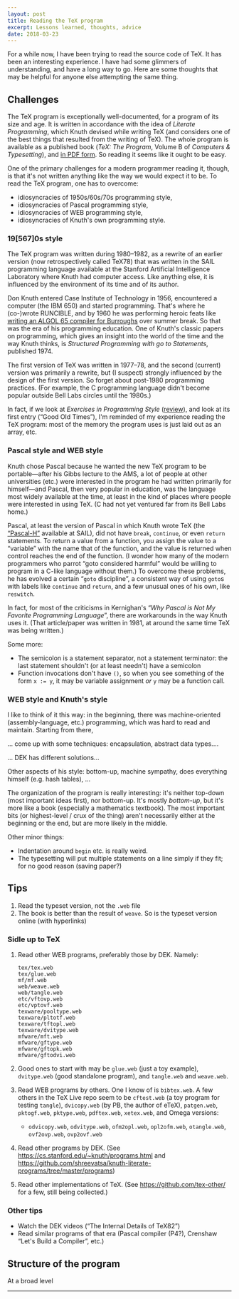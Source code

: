 ```yaml
---
layout: post
title: Reading the TeX program
excerpt: Lessons learned, thoughts, advice
date: 2018-03-23
---
```


For a while now, I have been trying to read the source code of TeX. It has been an interesting experience. I have had some glimmers of understanding, and have a long way to go. Here are some thoughts that may be helpful for anyone else attempting the same thing.

## Challenges

The TeX program is exceptionally well-documented, for a program of its size and age. It is written in accordance with the idea of *Literate Programming*, which Knuth devised while writing TeX (and considers one of the best things that resulted from the writing of TeX). The whole program is available as a published book (*TeX: The Program*, Volume B of *Computers & Typesetting*), and [in PDF form](http://texdoc.net/texmf-dist/doc/generic/knuth/tex/tex.pdf). So reading it seems like it ought to be easy.

One of the primary challenges for a modern programmer reading it, though, is that it's not written anything like the way we would expect it to be. To read the TeX program, one has to overcome:

* idiosyncracies of 1950s/60s/70s programming style,
* idiosyncracies of Pascal programming style,
* idiosyncracies of WEB programming style,
* idiosyncracies of Knuth's own programming style.

### 19[567]0s style

The TeX program was written during 1980–1982, as a rewrite of an earlier version (now retrospectively called TeX78) that was written in the SAIL programming language available at the Stanford Artificial Intelligence Laboratory where Knuth had computer access. Like anything else, it is influenced by the environment of its time and of its author.

Don Knuth entered Case Institute of Technology in 1956, encountered a computer (the IBM 650) and started programming. That's where he (co-)wrote RUNCIBLE, and by 1960 he was performing heroic feats like [writing an ALGOL 65 compiler for Burroughs](http://ed-thelen.org/comp-hist/B5000-AlgolRWaychoff.html#7) over summer break. So that was the era of his programming education. One of Knuth's classic papers on programming, which gives an insight into the world of the time and the way Knuth thinks, is *Structured Programming with go to Statements*, published 1974.

The first version of TeX was written in 1977–78, and the second (current) version was primarily a rewrite, but (I suspect) strongly influenced by the design of the first version. So forget about post-1980 programming practices. (For example, the C programming language didn't become popular outside Bell Labs circles until the 1980s.)

In fact, if we look at *Exercises in Programming Style* ([review](https://henrikwarne.com/2018/03/13/exercises-in-programming-style/)), and look at its first entry (“Good Old Times”), I'm reminded of my experience reading the TeX program: most of the memory the program uses is just laid out as an array, etc.

### Pascal style and WEB style

Knuth chose Pascal because he wanted the new TeX program to be portable—after his Gibbs lecture to the AMS, a lot of people at other universities (etc.) were interested in the program he had written primarily for himself—and Pascal, then very popular in education, was the language most widely available at the time, at least in the kind of places where people were interested in using TeX. (C had not yet ventured far from its Bell Labs home.)

Pascal, at least the version of Pascal in which Knuth wrote TeX (the [“Pascal-H”](http://texdoc.net/texmf-dist/doc/generic/knuth/tex/tex.pdf#page=3) available at SAIL), did not have `break`, `continue`, or even `return` statements. To return a value from a function, you assign the value to a “variable” with the name that of the function, and the value is returned when control reaches the end of the function. (I wonder how many of the modern programmers who parrot “goto considered harmful” would be willing to program in a C-like language without them.) To overcome these problems, he has evolved a certain “`goto` discipline”, a consistent way of using `goto`s with labels like `continue` and `return`, and a few unusual ones of his own, like `reswitch`. 

In fact, for most of the criticisms in Kernighan's “*Why Pascal is Not My Favorite Programming Language*”, there are workarounds in the way Knuth uses it. (That article/paper was written in 1981, at around the same time TeX was being written.)

Some more:

* The semicolon is a statement separator, not a statement terminator: the last statement shouldn't (or at least needn't) have a semicolon
* Function invocations don't have `()`, so when you see something of the form `x := y`, it may be variable assignment *or* `y` may be a function call.

### WEB style and Knuth's style

I like to think of it this way: in the beginning, there was machine-oriented (assembly-language, etc.) programming, which was hard to read and maintain. Starting from there, 

... come up with some techniques: encapsulation, abstract data types....

... DEK has different solutions...

Other aspects of his style: bottom-up, machine sympathy, does everything himself (e.g. hash tables), ...

The organization of the program is really interesting: it's neither top-down (most important ideas first), nor bottom-up. It's mostly *bottom-up*, but it's more like a book (especially a mathematics textbook). The most important bits (or highest-level / crux of the thing) aren't necessarily either at the beginning or the end, but are more likely in the middle.

Other minor things:

* Indentation around `begin` etc. is really weird.
* The typesetting will put multiple statements on a line simply if they fit; for no good reason (saving paper?)

## Tips

1. Read the typeset version, not the `.web` file
2. The book is better than the result of `weave`. So is the typeset version online (with hyperlinks)

### Sidle up to TeX

1. Read other WEB programs, preferably those by DEK.
   Namely:

   ```
   tex/tex.web
   tex/glue.web
   mf/mf.web
   web/weave.web
   web/tangle.web
   etc/vftovp.web
   etc/vptovf.web
   texware/pooltype.web
   texware/pltotf.web
   texware/tftopl.web
   texware/dvitype.web
   mfware/mft.web
   mfware/gftype.web
   mfware/gftopk.web
   mfware/gftodvi.web
   ```


2. Good ones to start with may be `glue.web` (just a toy example), `dvitype.web` (good standalone program), and `tangle.web` and `weave.web`.
3. Read WEB programs by others. One I know of is `bibtex.web`. A few others in the TeX Live repo seem to be `cftest.web` (a toy program for testing `tangle`), `dvicopy.web` (by PB, the author of eTeX), `patgen.web`, `pktogf.web`, `pktype.web`, `pdftex.web`, `xetex.web`, and Omega versions:
   * `odvicopy.web`, `odvitype.web`, `ofm2opl.web`, `opl2ofm.web`, `otangle.web`, `ovf2ovp.web`, `ovp2ovf.web`
4. Read other programs by DEK. (See <https://cs.stanford.edu/~knuth/programs.html> and <https://github.com/shreevatsa/knuth-literate-programs/tree/master/programs>)
5. Read other implementations of TeX. (See <https://github.com/tex-other/> for a few, still being collected.)

### Other tips

* Watch the DEK videos (“The Internal Details of TeX82”)
* Read similar programs of that era (Pascal compiler (P4?), Crenshaw “Let's Build a Compiler”, etc.)

## Structure of the program

At a broad level 

----
